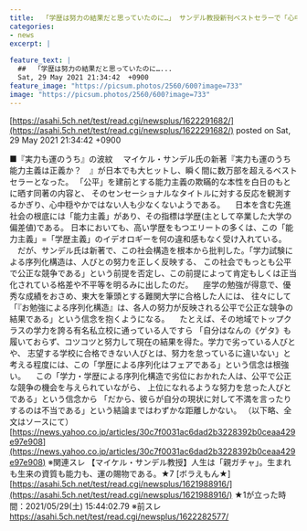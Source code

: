 ```yaml
---
title:  「学歴は努力の結果だと思っていたのに…」 サンデル教授新刊ベストセラーで「心中穏やかでないエリート」が続出 ★4  
categories:
- news
excerpt: |
  
feature_text: |
  ##  「学歴は努力の結果だと思っていたのに…...
  Sat, 29 May 2021 21:34:42  +0900
feature_image: "https://picsum.photos/2560/600?image=733"
image: "https://picsum.photos/2560/600?image=733"
---
```


[https://asahi.5ch.net/test/read.cgi/newsplus/1622291682/](https://asahi.5ch.net/test/read.cgi/newsplus/1622291682/)
posted on Sat, 29 May 2021 21:34:42  +0900

<!--more-->

■『実力も運のうち』の波紋 　マイケル・サンデル氏の新著『実力も運のうち　能力主義は正義か？　』が日本でも大ヒットし、瞬く間に数万部を超えるベストセラーとなった。 「公平」を建前とする能力主義の欺瞞的な本性を白日のもとに晒す同著の内容と、 そのセンセーショナルなタイトルに対する反応を観測するかぎり、心中穏やかではない人も少なくないようである。 　日本を含む先進社会の根底には「能力主義」があり、その指標は学歴(主として卒業した大学の偏差値)である。 日本においても、高い学歴をもつエリートの多くは、この「能力主義」=「学歴主義」のイデオロギーを何の違和感もなく受け入れている。 　だが、サンデル氏は新著で、この社会構造を根本から批判した。「学力試験による序列化構造は、人びとの努力を正しく反映する、 この社会でもっとも公平で公正な競争である」という前提を否定し、この前提によって肯定もしくは正当化されている格差や不平等を明るみに出したのだ。 　座学の勉強が得意で、優秀な成績をおさめ、東大を筆頭とする難関大学に合格した人には、 往々にして「『お勉強による序列化構造』は、各人の努力が反映される公平で公正な競争の結果である」という信念を抱くようになる。 　たとえば、その地域でトップクラスの学力を誇る有名私立校に通っている人ですら 「自分はなんの《ゲタ》も履いておらず、コツコツと努力して現在の結果を得た。学力で劣っている人びとや、 志望する学校に合格できない人びとは、努力を怠っているに違いない」と考える程度には、この「学歴による序列化はフェアである」という信念は根強い。 　この「学力・学歴による序列化構造で劣位におかれた人は、公平で公正な競争の機会を与えられていながら、 上位になれるような努力を怠った人びとである」という信念から 「だから、彼らが自分の現状に対して不満を言ったりするのは不当である」という結論まではわずかな距離しかない。 （以下略、全文はソースにて） [https://news.yahoo.co.jp/articles/30c7f0031ac6dad2b3228392b0ceaa429e97e908](https://news.yahoo.co.jp/articles/30c7f0031ac6dad2b3228392b0ceaa429e97e908) ※関連スレ 【マイケル・サンデル教授】人生は「親ガチャ」。生まれも生来の資質も能力も、運の賜物である。★7 [ボラえもん★] [https://asahi.5ch.net/test/read.cgi/newsplus/1621988916/](https://asahi.5ch.net/test/read.cgi/newsplus/1621988916/) ★1が立った時間：2021/05/29(土) 15:44:02.79 ※前スレ https://asahi.5ch.net/test/read.cgi/newsplus/1622282577/
